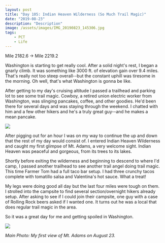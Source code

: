 ```yaml
---
layout: post
title: "Day 105: Indian Heaven Wilderness (So Much Trail Magic)"
date: "2019-08-23"
description: "Description"
image: /assets/images/IMG_20190823_145306.jpg
tags:
    - PCT
    - Life
---
```

Mile 2182.6 -> Mile 2219.2

Washington is starting to get really cool. After a solid night's rest, I began a gnarly climb. It was something like 3000 ft. of elevation gain over 9.4 miles. That's really not too steep overall--but the constant uphill was tiresome in the morning. Oh well, that's what Washington is gonna be like.

After getting to my day's cruising altitude I passed a trailhead and parking lot to see some trail magic. Cowboy, a retired union electric worker from Washington, was slinging pancakes, coffee, and other goodies. He'd been there for several days and was staying through the weekend. I chatted with him and a few other hikers and he's a truly great guy--and he makes a mean pancake.

![](/assets/images/MVIMG_20190823_120720.jpg)

After pigging out for an hour I was on my way to continue the up and down that the rest of my day would consist of. I entered Indian Heaven Wilderness and caught my first glimpse of Mt. Adams, a very welcome sight. Indian Heaven was peaceful and gorgeous, from its trees to its lakes.

Shortly before exiting the wilderness and beginning to descend to where I'd camp, I passed another trailhead to see another trail angel doing trail magic. This time Farmer Tom had a full taco bar setup. I had three crunchy tacos complete with tomatillo salsa and Valentina's hot sauce. What a treat!

My legs were doing good all day but the last four miles were tough on them. I strolled into the campsite to find several section/overnight hikers already setup. After asking to see if I could join their campsite, one guy with a case of Rolling Rock beers asked if I wanted one. It turns out he was a local that does regular trail magic in the area. 

So it was a great day for me and getting spoiled in Washington.

![](/assets/images/IMG_20190823_133502.jpg)

*Main Photo: My first view of Mt. Adams on August 23.*
